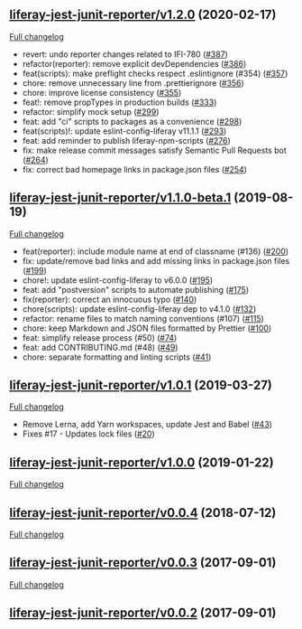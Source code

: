 ## [liferay-jest-junit-reporter/v1.2.0](https://github.com/liferay/liferay-npm-tools/tree/liferay-jest-junit-reporter/v1.2.0) (2020-02-17)

[Full changelog](https://github.com/liferay/liferay-npm-tools/compare/liferay-jest-junit-reporter/v1.1.0-beta.1...liferay-jest-junit-reporter/v1.2.0)

-   revert: undo reporter changes related to IFI-780 ([\#387](https://github.com/liferay/liferay-npm-tools/pull/387))
-   refactor(reporter): remove explicit devDependencies ([\#386](https://github.com/liferay/liferay-npm-tools/pull/386))
-   feat(scripts): make preflight checks respect .eslintignore (#354) ([\#357](https://github.com/liferay/liferay-npm-tools/pull/357))
-   chore: remove unnecessary line from .prettierignore ([\#356](https://github.com/liferay/liferay-npm-tools/pull/356))
-   chore: improve license consistency ([\#355](https://github.com/liferay/liferay-npm-tools/pull/355))
-   feat!: remove propTypes in production builds ([\#333](https://github.com/liferay/liferay-npm-tools/pull/333))
-   refactor: simplify mock setup ([\#299](https://github.com/liferay/liferay-npm-tools/pull/299))
-   feat: add "ci" scripts to packages as a convenience ([\#298](https://github.com/liferay/liferay-npm-tools/pull/298))
-   feat(scripts)!: update eslint-config-liferay v11.1.1 ([\#293](https://github.com/liferay/liferay-npm-tools/pull/293))
-   feat: add reminder to publish liferay-npm-scripts ([\#276](https://github.com/liferay/liferay-npm-tools/pull/276))
-   fix: make release commit messages satisfy Semantic Pull Requests bot ([\#264](https://github.com/liferay/liferay-npm-tools/pull/264))
-   fix: correct bad homepage links in package.json files ([\#254](https://github.com/liferay/liferay-npm-tools/pull/254))

## [liferay-jest-junit-reporter/v1.1.0-beta.1](https://github.com/liferay/liferay-npm-tools/tree/liferay-jest-junit-reporter/v1.1.0-beta.1) (2019-08-19)

[Full changelog](https://github.com/liferay/liferay-npm-tools/compare/liferay-jest-junit-reporter/v1.0.1...liferay-jest-junit-reporter/v1.1.0-beta.1)

-   feat(reporter): include module name at end of classname (#136) ([\#200](https://github.com/liferay/liferay-npm-tools/pull/200))
-   fix: update/remove bad links and add missing links in package.json files ([\#199](https://github.com/liferay/liferay-npm-tools/pull/199))
-   chore!: update eslint-config-liferay to v6.0.0 ([\#195](https://github.com/liferay/liferay-npm-tools/pull/195))
-   feat: add "postversion" scripts to automate publishing ([\#175](https://github.com/liferay/liferay-npm-tools/pull/175))
-   fix(reporter): correct an innocuous typo ([\#140](https://github.com/liferay/liferay-npm-tools/pull/140))
-   chore(scripts): update eslint-config-liferay dep to v4.1.0 ([\#132](https://github.com/liferay/liferay-npm-tools/pull/132))
-   refactor: rename files to match naming conventions (#107) ([\#115](https://github.com/liferay/liferay-npm-tools/pull/115))
-   chore: keep Markdown and JSON files formatted by Prettier ([\#100](https://github.com/liferay/liferay-npm-tools/pull/100))
-   feat: simplify release process (#50) ([\#74](https://github.com/liferay/liferay-npm-tools/pull/74))
-   feat: add CONTRIBUTING.md (#48) ([\#49](https://github.com/liferay/liferay-npm-tools/pull/49))
-   chore: separate formatting and linting scripts ([\#41](https://github.com/liferay/liferay-npm-tools/pull/41))

## [liferay-jest-junit-reporter/v1.0.1](https://github.com/liferay/liferay-npm-tools/tree/liferay-jest-junit-reporter/v1.0.1) (2019-03-27)

[Full changelog](https://github.com/liferay/liferay-npm-tools/compare/liferay-jest-junit-reporter/v1.0.0...liferay-jest-junit-reporter/v1.0.1)

-   Remove Lerna, add Yarn workspaces, update Jest and Babel ([\#43](https://github.com/liferay/liferay-npm-tools/pull/43))
-   Fixes #17 - Updates lock files ([\#20](https://github.com/liferay/liferay-npm-tools/pull/20))

## [liferay-jest-junit-reporter/v1.0.0](https://github.com/liferay/liferay-npm-tools/tree/liferay-jest-junit-reporter/v1.0.0) (2019-01-22)

[Full changelog](https://github.com/liferay/liferay-npm-tools/compare/liferay-jest-junit-reporter/v0.0.4...liferay-jest-junit-reporter/v1.0.0)

## [liferay-jest-junit-reporter/v0.0.4](https://github.com/liferay/liferay-npm-tools/tree/liferay-jest-junit-reporter/v0.0.4) (2018-07-12)

[Full changelog](https://github.com/liferay/liferay-npm-tools/compare/liferay-jest-junit-reporter/v0.0.3...liferay-jest-junit-reporter/v0.0.4)

## [liferay-jest-junit-reporter/v0.0.3](https://github.com/liferay/liferay-npm-tools/tree/liferay-jest-junit-reporter/v0.0.3) (2017-09-01)

[Full changelog](https://github.com/liferay/liferay-npm-tools/compare/liferay-jest-junit-reporter/v0.0.2...liferay-jest-junit-reporter/v0.0.3)

## [liferay-jest-junit-reporter/v0.0.2](https://github.com/liferay/liferay-npm-tools/tree/liferay-jest-junit-reporter/v0.0.2) (2017-09-01)
